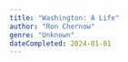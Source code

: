 ```yaml
---
title: "Washington: A Life"
author: "Ron Chernow"
genre: "Unknown"
dateCompleted: 2024-01-01
---
```


